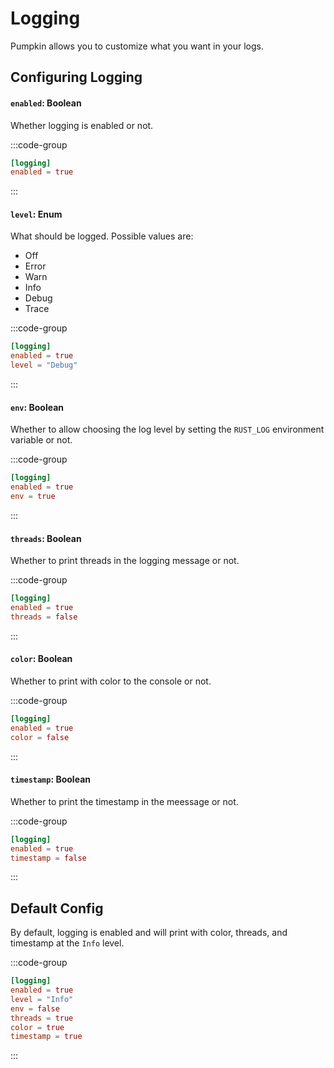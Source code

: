 # Logging
Pumpkin allows you to customize what you want in your logs.

## Configuring Logging

#### `enabled`: Boolean
Whether logging is enabled or not.

:::code-group
```toml [features.toml] {2}
[logging]
enabled = true
```
:::

#### `level`: Enum
What should be logged. Possible values are:
- Off
- Error
- Warn
- Info
- Debug
- Trace

:::code-group
```toml [features.toml] {3}
[logging]
enabled = true
level = "Debug"
```
:::

#### `env`: Boolean
Whether to allow choosing the log level by setting the `RUST_LOG` environment variable or not.

:::code-group
```toml [features.toml] {3}
[logging]
enabled = true
env = true
```
:::

#### `threads`: Boolean
Whether to print threads in the logging message or not.

:::code-group
```toml [features.toml] {3}
[logging]
enabled = true
threads = false
```
:::

#### `color`: Boolean
Whether to print with color to the console or not.

:::code-group
```toml [features.toml] {3}
[logging]
enabled = true
color = false
```
:::

#### `timestamp`: Boolean
Whether to print the timestamp in the meessage or not.

:::code-group
```toml [features.toml] {3}
[logging]
enabled = true
timestamp = false
```
:::

## Default Config
By default, logging is enabled and will print with color, threads, and timestamp at the `Info` level. 

:::code-group
```toml [features.toml]
[logging]
enabled = true
level = "Info"
env = false
threads = true
color = true
timestamp = true
```
:::
